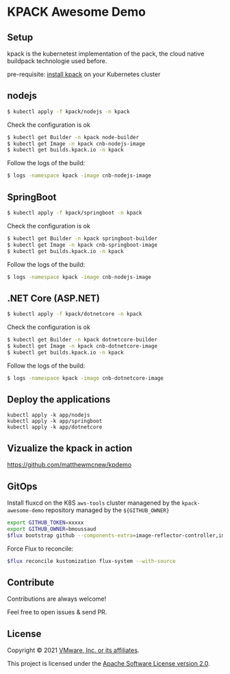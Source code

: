 # KPACK Awesome Demo


## Setup 

kpack is the kubernetest implementation of the pack, the cloud native buildpack technologie used before.

pre-requisite: [install kpack](https://github.com/pivotal/kpack/blob/main/docs/install.md) on your Kubernetes cluster


## nodejs 

```bash
$ kubectl apply -f kpack/nodejs -n kpack
```

Check the configuration is ok 

```bash
$ kubectl get Builder -n kpack node-builder
$ kubectl get Image -n kpack cnb-nodejs-image
$ kubectl get builds.kpack.io -n kpack
```

Follow the logs of the build:

```bash
$ logs -namespace kpack -image cnb-nodejs-image
```


## SpringBoot 

```bash
$ kubectl apply -f kpack/springboot -n kpack
```

Check the configuration is ok 

```bash
$ kubectl get Builder -n kpack springboot-builder
$ kubectl get Image -n kpack cnb-springboot-image
$ kubectl get builds.kpack.io -n kpack
```

Follow the logs of the build:

```bash
$ logs -namespace kpack -image cnb-nodejs-image
```

## .NET Core (ASP.NET) 

```bash
$ kubectl apply -f kpack/dotnetcore -n kpack
```

Check the configuration is ok 

```bash
$ kubectl get Builder -n kpack dotnetcore-builder
$ kubectl get Image -n kpack cnb-dotnetcore-image
$ kubectl get builds.kpack.io -n kpack
```

Follow the logs of the build:

```bash
$ logs -namespace kpack -image cnb-dotnetcore-image
```

## Deploy the applications

````
kubectl apply -k app/nodejs
kubectl apply -k app/springboot
kubectl apply -k app/dotnetcore
````


## Vizualize the kpack in action

https://github.com/matthewmcnew/kpdemo


## GitOps

Install fluxcd on the K8S `aws-tools` cluster managened by the `kpack-awesome-demo` repository managed by the `${GITHUB_OWNER}`

```bash
export GITHUB_TOKEN=xxxxx
export GITHUB_OWNER=bmoussaud
$flux bootstrap github --components-extra=image-reflector-controller,image-automation-controller --owner=${GITHUB_OWNER} --repository=kpack-awesome-demo --branch=main --path=./clusters/aws-tools --personal --read-write-key 
```

Force Flux to reconcile:

```bash
$flux reconcile kustomization flux-system --with-source
```

## Contribute

Contributions are always welcome!

Feel free to open issues & send PR.

## License

Copyright &copy; 2021 [VMware, Inc. or its affiliates](https://vmware.com).

This project is licensed under the [Apache Software License version 2.0](https://www.apache.org/licenses/LICENSE-2.0).

